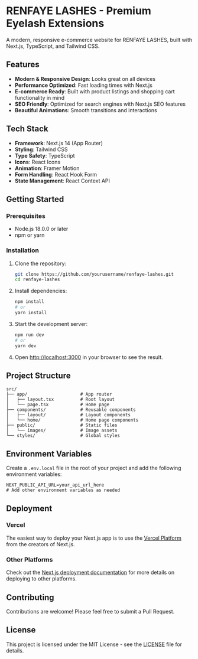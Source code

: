 # RENFAYE LASHES - Premium Eyelash Extensions

A modern, responsive e-commerce website for RENFAYE LASHES, built with Next.js, TypeScript, and Tailwind CSS.

## Features

- **Modern & Responsive Design**: Looks great on all devices
- **Performance Optimized**: Fast loading times with Next.js
- **E-commerce Ready**: Built with product listings and shopping cart functionality in mind
- **SEO Friendly**: Optimized for search engines with Next.js SEO features
- **Beautiful Animations**: Smooth transitions and interactions

## Tech Stack

- **Framework**: Next.js 14 (App Router)
- **Styling**: Tailwind CSS
- **Type Safety**: TypeScript
- **Icons**: React Icons
- **Animation**: Framer Motion
- **Form Handling**: React Hook Form
- **State Management**: React Context API

## Getting Started

### Prerequisites

- Node.js 18.0.0 or later
- npm or yarn

### Installation

1. Clone the repository:
   ```bash
   git clone https://github.com/yourusername/renfaye-lashes.git
   cd renfaye-lashes
   ```

2. Install dependencies:
   ```bash
   npm install
   # or
   yarn install
   ```

3. Start the development server:
   ```bash
   npm run dev
   # or
   yarn dev
   ```

4. Open [http://localhost:3000](http://localhost:3000) in your browser to see the result.

## Project Structure

```
src/
├── app/                    # App router
│   ├── layout.tsx          # Root layout
│   └── page.tsx            # Home page
├── components/             # Reusable components
│   ├── layout/             # Layout components
│   └── home/               # Home page components
├── public/                 # Static files
│   └── images/             # Image assets
└── styles/                 # Global styles
```

## Environment Variables

Create a `.env.local` file in the root of your project and add the following environment variables:

```
NEXT_PUBLIC_API_URL=your_api_url_here
# Add other environment variables as needed
```

## Deployment

### Vercel

The easiest way to deploy your Next.js app is to use the [Vercel Platform](https://vercel.com/new?utm_medium=default-template&filter=next.js&utm_source=create-next-app&utm_campaign=create-next-app-readme) from the creators of Next.js.

### Other Platforms

Check out the [Next.js deployment documentation](https://nextjs.org/docs/app/building-your-application/deploying) for more details on deploying to other platforms.

## Contributing

Contributions are welcome! Please feel free to submit a Pull Request.

## License

This project is licensed under the MIT License - see the [LICENSE](LICENSE) file for details.
